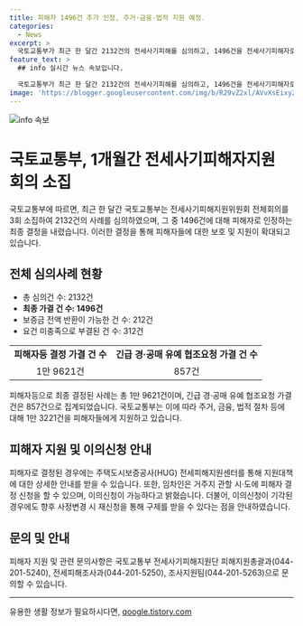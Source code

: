 ```yaml
---
title: 피해자 1496건 추가 인정, 주거·금융·법적 지원 예정.
categories:
  - News
excerpt: >
  국토교통부가 최근 한 달간 2132건의 전세사기피해를 심의하고, 1496건을 전세사기피해자로 인정했다고 발표했다. 추가적으로, 피해지원에 관한 상세한 안내 및 이의신청 가능 여부 등에 대한 세부 내용을 안내했다. 이로써 전세사기로 고통받는 임차인들에게 희망의 빛이 비추어지고 있다. 또한, 위원회 의결을 거쳐 피해자로 결정된 자들은 피해를 받은 주거, 금융, 법적 절차 등에서 총 1만 3221건의 지원을 받을 수 있는 것으로 밝혀졌다. (“정책브리핑” 자료 출처, www.korea.kr)
feature_text: >
  ## info 실시간 뉴스 속보입니다.

  국토교통부가 최근 한 달간 2132건의 전세사기피해를 심의하고, 1496건을 전세사기피해자로 인정했다고 발표했다. 추가적으로, 피해지원에 관한 상세한 안내 및 이의신청 가능 여부 등에 대한 세부 내용을 안내했다. 이로써 전세사기로 고통받는 임차인들에게 희망의 빛이 비추어지고 있다. 또한, 위원회 의결을 거쳐 피해자로 결정된 자들은 피해를 받은 주거, 금융, 법적 절차 등에서 총 1만 3221건의 지원을 받을 수 있는 것으로 밝혀졌다. (“정책브리핑” 자료 출처, www.korea.kr)
image: 'https://blogger.googleusercontent.com/img/b/R29vZ2xl/AVvXsEixyZcFfHzMRdzZMjFBmAUKJYCLCGyLL1o632UiGVXcaFdKo_bkvkuCioo0uUKlGfBVcT3P84aROyZIXSBEx3Aw5nCQ3pTgDom1WDC4m8eifvWiAmWEEVb4x6G_l8C0QH225ldMjyaFvpxGEBGNO37VmDTDMHGhJPq73UglMfDca1-0aw/s1600/blogspot.png'
---
```


<p><img src="https://blogger.googleusercontent.com/img/b/R29vZ2xl/AVvXsEixyZcFfHzMRdzZMjFBmAUKJYCLCGyLL1o632UiGVXcaFdKo_bkvkuCioo0uUKlGfBVcT3P84aROyZIXSBEx3Aw5nCQ3pTgDom1WDC4m8eifvWiAmWEEVb4x6G_l8C0QH225ldMjyaFvpxGEBGNO37VmDTDMHGhJPq73UglMfDca1-0aw/s1600/blogspot.png" alt="info 속보" /></p>

<h1>국토교통부, 1개월간 전세사기피해자지원 회의 소집</h1>

<p data-ke-size="size16">국토교통부에 따르면, 최근 한 달간 국토교통부는 전세사기피해지원위원회 전체회의를 3회 소집하여 2132건의 사례를 심의하였으며, 그 중 1496건에 대해 피해자로 인정하는 최종 결정을 내렸습니다. 이러한 결정을 통해 피해자들에 대한 보호 및 지원이 확대되고 있습니다.</p>

<h2 data-ke-size="size26">전체 심의사례 현황</h2>

<ul>
    <li>총 심의건 수: 2132건</li>
    <li><b>최종 가결 건 수: 1496건</b></li>
    <li>보증금 전액 반환이 가능한 건 수: 212건</li>
    <li>요건 미충족으로 부결된 건 수: 312건</li>
</ul>

<table>
    <tr>
        <td style="text-align: center; height: 17px;"><b>피해자등 결정 가결 건 수</b></td>
        <td style="text-align: center; height: 17px;"><b>긴급 경·공매 유예 협조요청 가결 건 수</b></td>
    </tr>
    <tr>
        <td style="text-align: center; height: 17px;">1만 9621건</td>
        <td style="text-align: center; height: 17px;">857건</td>
    </tr>
</table>

<p data-ke-size="size16">피해자등으로 최종 결정된 사례는 총 1만 9621건이며, 긴급 경·공매 유예 협조요청 가결 건은 857건으로 집계되었습니다. 국토교통부는 이에 따라 주거, 금융, 법적 절차 등에 대해 1만 3221건을 피해자들에게 지원하고 있습니다.</p>

<h2 data-ke-size="size26">피해자 지원 및 이의신청 안내</h2>

<p data-ke-size="size16">피해자로 결정된 경우에는 주택도시보증공사(HUG) 전세피해지원센터를 통해 지원대책에 대한 상세한 안내를 받을 수 있습니다. 또한, 임차인은 거주지 관할 시·도에 피해자 결정 신청을 할 수 있으며, 이의신청이 가능하다고 밝혔습니다. 더불어, 이의신청이 기각된 경우에도 향후 사정변경 시 재신청을 통해 구제를 받을 수 있다는 점을 안내하였습니다.</p>

<h2 data-ke-size="size26">문의 및 안내</h2>

<p data-ke-size="size16">피해자 지원 및 관련 문의사항은 국토교통부 전세사기피해지원단 피해지원총괄과(044-201-5240), 전세피해조사과(044-201-5250), 조사지원팀(044-201-5263)으로 문의할 수 있습니다.</p>

<hr>

<p data-ke-size="size16"></p>
유용한 생활 정보가 필요하시다면, <a href="https://qoogle.tistory.com" rel="dofollow">qoogle.tistory.com</a>


